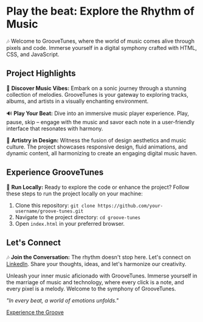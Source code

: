 # Play the beat: Explore the Rhythm of Music

🎶 Welcome to GrooveTunes, where the world of music comes alive through pixels and code. Immerse yourself in a digital symphony crafted with HTML, CSS, and JavaScript.

## Project Highlights
🎵 **Discover Music Vibes:** Embark on a sonic journey through a stunning collection of melodies. GrooveTunes is your gateway to exploring tracks, albums, and artists in a visually enchanting environment.

🔊 **Play Your Beat:** Dive into an immersive music player experience. Play, pause, skip – engage with the music and savor each note in a user-friendly interface that resonates with harmony.

🎨 **Artistry in Design:** Witness the fusion of design aesthetics and music culture. The project showcases responsive design, fluid animations, and dynamic content, all harmonizing to create an engaging digital music haven.

## Experience GrooveTunes

🎵 **Run Locally:** Ready to explore the code or enhance the project? Follow these steps to run the project locally on your machine:

1. Clone this repository: `git clone https://github.com/your-username/groove-tunes.git`
2. Navigate to the project directory: `cd groove-tunes`
3. Open `index.html` in your preferred browser.

## Let's Connect
🎶 **Join the Conversation:** The rhythm doesn't stop here. Let's connect on [LinkedIn](https://www.linkedin.com/in/abhishek-paul-aa6257250/). Share your thoughts, ideas, and let's harmonize our creativity.

Unleash your inner music aficionado with GrooveTunes. Immerse yourself in the marriage of music and technology, where every click is a note, and every pixel is a melody. Welcome to the symphony of GrooveTunes.

_"In every beat, a world of emotions unfolds."_

[Experience the Groove](https://abhishekpaul77.github.io/Music-Website/)
